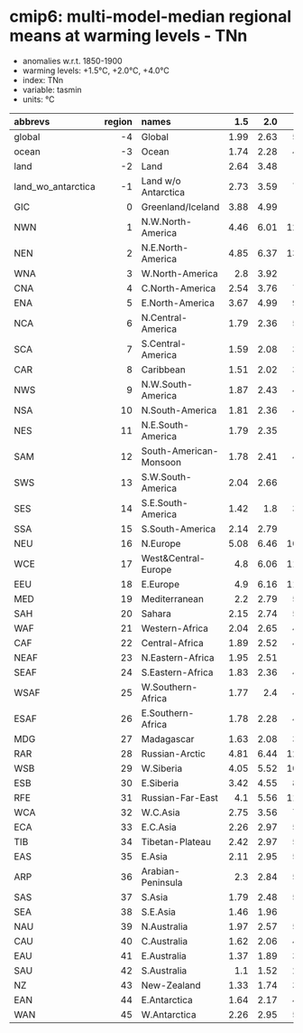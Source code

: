 # cmip6: multi-model-median regional means at warming levels - TNn

- anomalies w.r.t. 1850-1900
- warming levels: +1.5°C, +2.0°C, +4.0°C
- index: TNn
- variable: tasmin
- units: °C

| abbrevs            |   region | names                  |   1.5 |   2.0 |   4.0 |
|:-------------------|---------:|:-----------------------|------:|------:|------:|
| global             |       -4 | Global                 |  1.99 |  2.63 |  5.19 |
| ocean              |       -3 | Ocean                  |  1.74 |  2.28 |  4.53 |
| land               |       -2 | Land                   |  2.64 |  3.48 |  6.8  |
| land_wo_antarctica |       -1 | Land w/o Antarctica    |  2.73 |  3.59 |  7.05 |
| GIC                |        0 | Greenland/Iceland      |  3.88 |  4.99 |  9.9  |
| NWN                |        1 | N.W.North-America      |  4.46 |  6.01 | 12.38 |
| NEN                |        2 | N.E.North-America      |  4.85 |  6.37 | 13.22 |
| WNA                |        3 | W.North-America        |  2.8  |  3.92 |  7.8  |
| CNA                |        4 | C.North-America        |  2.54 |  3.76 |  7.82 |
| ENA                |        5 | E.North-America        |  3.67 |  4.99 |  9.72 |
| NCA                |        6 | N.Central-America      |  1.79 |  2.36 |  5.03 |
| SCA                |        7 | S.Central-America      |  1.59 |  2.08 |  3.87 |
| CAR                |        8 | Caribbean              |  1.51 |  2.02 |  3.74 |
| NWS                |        9 | N.W.South-America      |  1.87 |  2.43 |  4.89 |
| NSA                |       10 | N.South-America        |  1.81 |  2.36 |  4.62 |
| NES                |       11 | N.E.South-America      |  1.79 |  2.35 |  4.4  |
| SAM                |       12 | South-American-Monsoon |  1.78 |  2.41 |  4.79 |
| SWS                |       13 | S.W.South-America      |  2.04 |  2.66 |  5.9  |
| SES                |       14 | S.E.South-America      |  1.42 |  1.8  |  3.75 |
| SSA                |       15 | S.South-America        |  2.14 |  2.79 |  6.4  |
| NEU                |       16 | N.Europe               |  5.08 |  6.46 | 10.59 |
| WCE                |       17 | West&Central-Europe    |  4.8  |  6.06 | 11.04 |
| EEU                |       18 | E.Europe               |  4.9  |  6.16 | 11.33 |
| MED                |       19 | Mediterranean          |  2.2  |  2.79 |  5.28 |
| SAH                |       20 | Sahara                 |  2.15 |  2.74 |  5.35 |
| WAF                |       21 | Western-Africa         |  2.04 |  2.65 |  4.63 |
| CAF                |       22 | Central-Africa         |  1.89 |  2.52 |  4.94 |
| NEAF               |       23 | N.Eastern-Africa       |  1.95 |  2.51 |  4.9  |
| SEAF               |       24 | S.Eastern-Africa       |  1.83 |  2.36 |  4.54 |
| WSAF               |       25 | W.Southern-Africa      |  1.77 |  2.4  |  4.75 |
| ESAF               |       26 | E.Southern-Africa      |  1.78 |  2.28 |  4.42 |
| MDG                |       27 | Madagascar             |  1.63 |  2.08 |  3.93 |
| RAR                |       28 | Russian-Arctic         |  4.81 |  6.44 | 12.78 |
| WSB                |       29 | W.Siberia              |  4.05 |  5.52 | 10.26 |
| ESB                |       30 | E.Siberia              |  3.42 |  4.55 |  8.62 |
| RFE                |       31 | Russian-Far-East       |  4.1  |  5.56 | 11.17 |
| WCA                |       32 | W.C.Asia               |  2.75 |  3.56 |  7.32 |
| ECA                |       33 | E.C.Asia               |  2.26 |  2.97 |  5.77 |
| TIB                |       34 | Tibetan-Plateau        |  2.42 |  2.97 |  5.74 |
| EAS                |       35 | E.Asia                 |  2.11 |  2.95 |  5.83 |
| ARP                |       36 | Arabian-Peninsula      |  2.3  |  2.84 |  5.96 |
| SAS                |       37 | S.Asia                 |  1.79 |  2.48 |  5.23 |
| SEA                |       38 | S.E.Asia               |  1.46 |  1.96 |  4.1  |
| NAU                |       39 | N.Australia            |  1.97 |  2.57 |  5.08 |
| CAU                |       40 | C.Australia            |  1.62 |  2.06 |  4.22 |
| EAU                |       41 | E.Australia            |  1.37 |  1.89 |  3.76 |
| SAU                |       42 | S.Australia            |  1.1  |  1.52 |  2.95 |
| NZ                 |       43 | New-Zealand            |  1.33 |  1.74 |  3.41 |
| EAN                |       44 | E.Antarctica           |  1.64 |  2.17 |  4.38 |
| WAN                |       45 | W.Antarctica           |  2.26 |  2.95 |  5.58 |